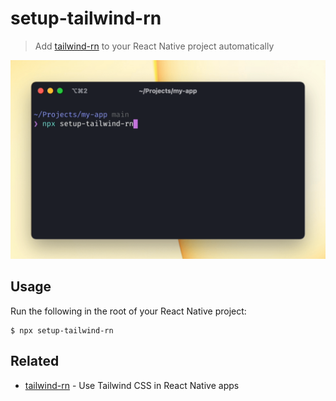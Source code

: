 # setup-tailwind-rn

> Add [tailwind-rn](https://github.com/vadimdemedes/tailwind-rn) to your React Native project automatically

<img src="demo.gif" width="654"/>

## Usage

Run the following in the root of your React Native project:

```
$ npx setup-tailwind-rn
```

## Related

- [tailwind-rn](https://github.com/vadimdemedes/tailwind-rn) - Use Tailwind CSS in React Native apps
